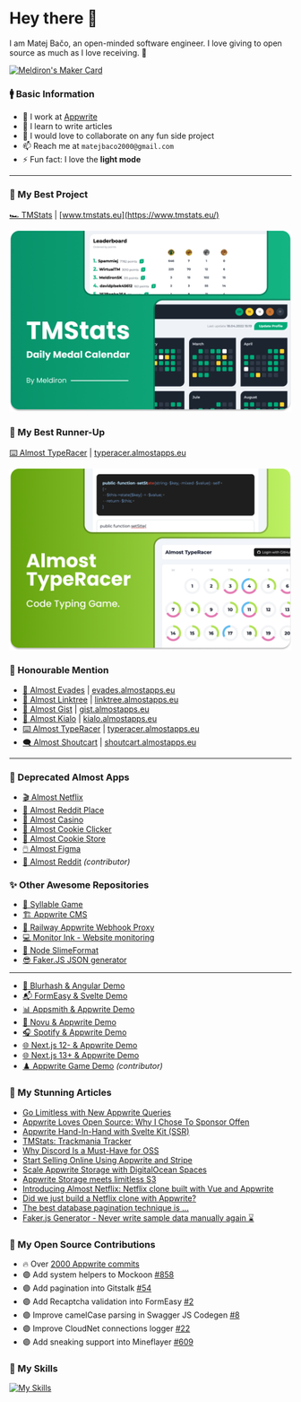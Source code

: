 # Hey there 👋

I am Matej Bačo, an open-minded software engineer. I love giving to open source as much as I love receiving. 🎁

<a href="https://makers.appwrite.io/Meldiron">
    <img width="400" src="https://appwrite.io/cards/makers/Meldiron" alt="Meldiron's Maker Card" />
</a>

### 🚹 Basic Information

- 🔭 I work at [Appwrite](https://appwrite.io/)
- 🌱 I learn to write articles
- 👯 I would love to collaborate on any fun side project
- 📫 Reach me at `matejbaco2000@gmail.com`
- ⚡ Fun fact: I love the **light mode**

---

### 🥇 My Best Project

[🏎️ TMStats](https://github.com/Meldiron/tmstats) | [www.tmstats.eu](https://www.tmstats.eu/)

![Cover](https://raw.githubusercontent.com/Meldiron/tmstats/master/static/cover_tmstats.png)

### 🥈 My Best Runner-Up

[⌨️ Almost TypeRacer](https://github.com/Meldiron/almost-typeracer) | [typeracer.almostapps.eu](https://typeracer.almostapps.eu/)

![Cover](https://raw.githubusercontent.com/Meldiron/almost-typeracer/main/static/cover.png)

### 🥉 Honourable Mention 

- [🔴 Almost Evades](https://github.com/Meldiron/almost-evades) | [evades.almostapps.eu](https://evades.almostapps.eu/)
- [🔗 Almost Linktree](https://github.com/Meldiron/almost-linktree) | [linktree.almostapps.eu](https://linktree.almostapps.eu/)
- [📄 Almost Gist](https://github.com/Meldiron/almost-gist) | [gist.almostapps.eu](https://gist.almostapps.eu/)
- [💬 Almost Kialo](https://github.com/Meldiron/almost-kialo) | [kialo.almostapps.eu](https://kialo.almostapps.eu/)
- [⌨️ Almost TypeRacer](https://github.com/Meldiron/almost-typeracer) | [typeracer.almostapps.eu](https://typeracer.almostapps.eu/)
- [🗨️ Almost Shoutcart](https://github.com/Meldiron/almost-shoutcart) | [shoutcart.almostapps.eu](https://shoutcart.almostapps.eu/)

---

### 👵 Deprecated Almost Apps

- [🎬 Almost Netflix](https://github.com/appwrite/demo-almost-netflix-for-web)
- [🎨 Almost Reddit Place](https://github.com/Meldiron/almost-reddit-place)
- [🎰 Almost Casino](https://github.com/Meldiron/almost-casino)
- [🍪 Almost Cookie Clicker](https://github.com/Meldiron/cookie-clicker-using-appwrie)
- [🛒 Almost Cookie Store](https://github.com/Meldiron/almost-cookie-store)
- [🖱️ Almost Figma](https://github.com/Meldiron/realtime-playground-appwrite)
- [📰 Almost Reddit](https://github.com/MatusFercak/coddit-app) _(contributor)_

### ✨ Other Awesome Repositories

- [📖 Syllable Game](https://github.com/Meldiron/syllable-game)
- [🏗️ Appwrite CMS](https://github.com/Meldiron/appwrite-cms)
- [🚦 Railway Appwrite Webhook Proxy](https://github.com/Meldiron/railway-webhook-proxy)
- [💻 Monitor Ink - Website monitoring](https://github.com/Meldiron/monitor-ink)
- [🧊 Node SlimeFormat](https://github.com/Meldiron/node-swm)
- [😎 Faker.JS JSON generator](https://github.com/Meldiron/faker-generator)

---

- [🎨 Blurhash & Angular Demo](https://github.com/Meldiron/blurhash-angular-demo)
- [📬 FormEasy & Svelte Demo](https://github.com/Meldiron/formeasy-svelte)
- [📊 Appsmith & Appwrite Demo](https://github.com/Meldiron/appwrite-appsmith-demo)
- [🔔 Novu & Appwrite Demo](https://github.com/Meldiron/appwrite-novu-demo)
- [🎧 Spotify & Appwrite Demo](https://github.com/Meldiron/appwrite-spotify)
- [🌐 Next.js 12- & Appwrite Demo](https://github.com/Meldiron/appwrite-next-ssr)
- [🌐 Next.js 13+ & Appwrite Demo](https://github.com/Meldiron/appwrite-next13-ssr)
- [♟️ Appwrite Game Demo](https://github.com/Benji47/knight-game)  _(contributor)_

### 📘 My Stunning Articles

<!-- BLOG-POST-LIST:START -->
- [Go Limitless with New Appwrite Queries](https://dev.to/appwrite/go-limitless-with-new-appwrite-queries-2ajg)
- [Appwrite Loves Open Source: Why I Chose To Sponsor Offen](https://dev.to/appwrite/appwrite-loves-open-source-why-i-chose-to-sponsor-offen-5efn)
- [Appwrite Hand-In-Hand with Svelte Kit &lpar;SSR&rpar;](https://dev.to/meldiron/appwrite-hand-in-hand-with-svelte-kit-ssr-5097)
- [TMStats: Trackmania Tracker](https://dev.to/meldiron/tmstats-trackmania-tracker-1k1a)
- [Why Discord Is a Must-Have for OSS](https://dev.to/appwrite/why-discord-is-a-must-have-for-oss-2jpj)
- [Start Selling Online Using Appwrite and Stripe](https://dev.to/appwrite/start-selling-online-using-appwrite-and-stripe-3l04)
- [Scale Appwrite Storage with DigitalOcean Spaces](https://dev.to/appwrite/scale-appwrite-storage-with-digitalocean-spaces-36kh)
- [Appwrite Storage meets limitless S3](https://dev.to/appwrite/appwrite-storage-meets-limitless-s3-1g89)
- [Introducing Almost Netflix: Netflix clone built with Vue and Appwrite](https://dev.to/appwrite/introducing-almost-netflix-a-netflix-clone-built-with-vue-and-appwrite-34nb)
- [Did we just build a Netflix clone with Appwrite?](https://dev.to/appwrite/did-we-just-build-a-netflix-clone-with-appwrite-28ok)
- [The best database pagination technique is ...](https://dev.to/appwrite/this-is-why-you-should-use-cursor-pagination-4nh5)
- [Faker.js Generator - Never write sample data manually again ⌛](https://dev.to/meldiron/faker-js-generator-never-write-sample-data-manually-again-57ba)
<!-- BLOG-POST-LIST:END -->

### 🤝 My Open Source Contributions

- 🔥 Over [2000 Appwrite commits](https://github.com/search?q=org%3Aappwrite+org%3Autopia-php+org%3Aopen-runtimes+author%3Ameldiron&type=commits&query=org%3Aappwrite+org%3Autopia-php+org%3Aopen-runtimes+is%3Apr+author%3Ameldiron)
- 🟣 Add system helpers to Mockoon [#858](https://github.com/mockoon/mockoon/pull/858)
- 🟣 Add pagination into Gitstalk [#54](https://github.com/thelittlewonder/gitstalk/pull/54)
- 🟣 Add Recaptcha validation into FormEasy [#2](https://github.com/Basharath/FormEasy/pull/2)
- 🟣 Improve camelCase parsing in Swagger JS Codegen [#8](https://github.com/bart-sk/swagger-js-codegen/pull/8)
- 🟣 Improve CloudNet connections logger [#22](https://github.com/CloudNetService/CloudNet-v3/pull/22)
- 🟣 Add sneaking support into Mineflayer [#609](https://github.com/PrismarineJS/mineflayer/pull/609)

### 🔧 My Skills

[![My Skills](https://skillicons.dev/icons?i=appwrite,html,css,sass,tailwind,js,ts,vue,svelte,angular,deno,nodejs,php,mysql,docker,git&perline=8)](https://matejbaco.eu/)

